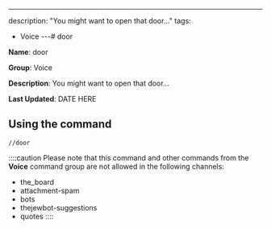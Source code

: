 ---
description: "You might want to open that door..."
tags:
  - Voice
---# door

**Name**: door

**Group**: Voice

**Description**: You might want to open that door...

**Last Updated**: DATE HERE

## Using the command

    //door

::::caution Please note that this command and other commands from the **Voice** command group are not allowed in the following channels:
- the_board
- attachment-spam
- bots
- thejewbot-suggestions
- quotes
::::